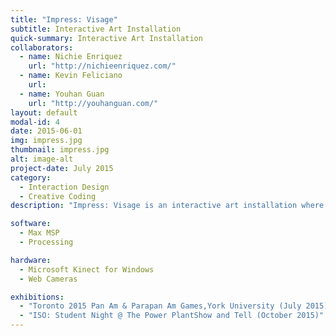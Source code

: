 ```yaml
---
title: "Impress: Visage"
subtitle: Interactive Art Installation
quick-summary: Interactive Art Installation
collaborators:
  - name: Nichie Enriquez
    url: "http://nichieenriquez.com/"
  - name: Kevin Feliciano
    url:
  - name: Youhan Guan
    url: "http://youhanguan.com/"
layout: default
modal-id: 4
date: 2015-06-01
img: impress.jpg
thumbnail: impress.jpg
alt: image-alt
project-date: July 2015
category:  
  - Interaction Design
  - Creative Coding
description: "Impress: Visage is an interactive art installation where participants are encouraged to leave their mark on the project by taking selfies and then remix their facial features with those of previous participants. The project aims to make people think about community, identity, diversity and inclusiveness. By means of a facial detection algorithm, the self-portraits are automatically segmented into elements that make up the human face: eyes, nose, mouth etc. The 'remix' part of the experience takes place as the facial fragments are projected onto a wall and the participant moves and recombines them via body and hand gestures via a Microsoft Kinect. The newly constructed portraits are saved and projected on an adjacent wall in the space. Every visitor’s features are saved to an image bank of eyes, noses and mouths that incoming participants can play with and contribute to in turn."

software:
  - Max MSP
  - Processing

hardware:
  - Microsoft Kinect for Windows
  - Web Cameras

exhibitions:
  - "Toronto 2015 Pan Am & Parapan Am Games,York University (July 2015)"
  - "ISO: Student Night @ The Power PlantShow and Tell (October 2015)"
---
```

